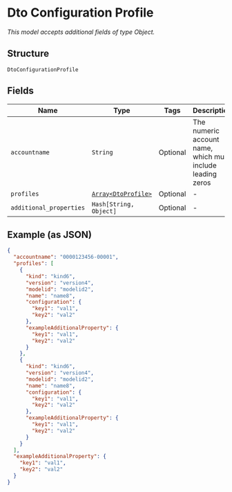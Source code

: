 
# Dto Configuration Profile

*This model accepts additional fields of type Object.*

## Structure

`DtoConfigurationProfile`

## Fields

| Name | Type | Tags | Description |
|  --- | --- | --- | --- |
| `accountname` | `String` | Optional | The numeric account name, which must include leading zeros |
| `profiles` | [`Array<DtoProfile>`](../../doc/models/dto-profile.md) | Optional | - |
| `additional_properties` | `Hash[String, Object]` | Optional | - |

## Example (as JSON)

```json
{
  "accountname": "0000123456-00001",
  "profiles": [
    {
      "kind": "kind6",
      "version": "version4",
      "modelid": "modelid2",
      "name": "name8",
      "configuration": {
        "key1": "val1",
        "key2": "val2"
      },
      "exampleAdditionalProperty": {
        "key1": "val1",
        "key2": "val2"
      }
    },
    {
      "kind": "kind6",
      "version": "version4",
      "modelid": "modelid2",
      "name": "name8",
      "configuration": {
        "key1": "val1",
        "key2": "val2"
      },
      "exampleAdditionalProperty": {
        "key1": "val1",
        "key2": "val2"
      }
    }
  ],
  "exampleAdditionalProperty": {
    "key1": "val1",
    "key2": "val2"
  }
}
```

